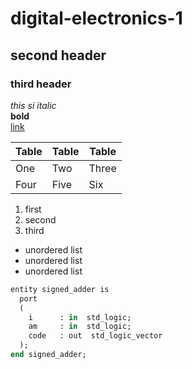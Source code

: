 # digital-electronics-1
## second header
### third header
*this si italic*  
**bold**  
[link](https://github.com/xpecha15/digital-electronics-1)   

|  Table          |  Table            | Table    |
| ------------- | ------------- | -------- |
| One           | Two           | Three    |
| Four          | Five          | Six      |

1. first
2. second
3. third
- unordered list
- unordered list
- unordered list 

```ruby
entity signed_adder is
  port
  (
    i      : in  std_logic;
    am     : in  std_logic;
    code   : out  std_logic_vector
  );
end signed_adder;
```
